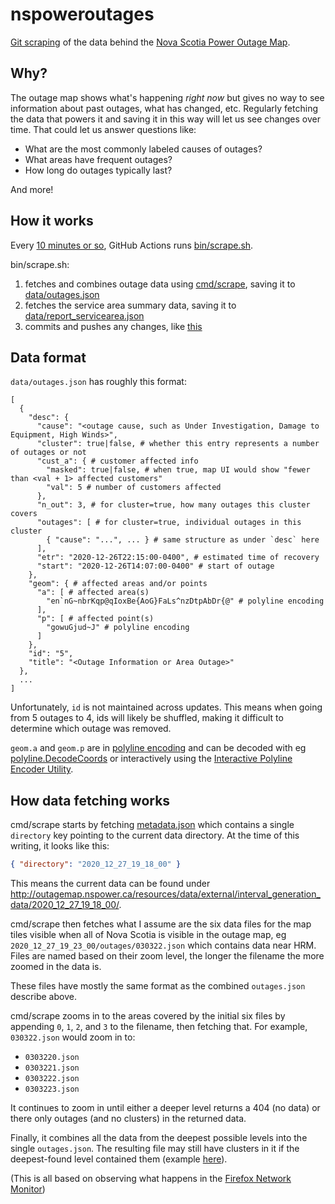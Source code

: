 # nspoweroutages

[Git scraping](https://simonwillison.net/2020/Oct/9/git-scraping/) of the data behind the [Nova Scotia Power Outage Map](http://outagemap.nspower.ca/).

## Why?

The outage map shows what's happening _right now_ but gives no way to see information about past outages, what has changed, etc. Regularly fetching the data that powers it and saving it in this way will let us see changes over time. That could let us answer questions like:

* What are the most commonly labeled causes of outages?
* What areas have frequent outages?
* How long do outages typically last?

And more!

## How it works

Every [10 minutes or so](.github/workflows/scheduled.yml#L9), GitHub Actions runs [bin/scrape.sh](bin/scrape.sh).

bin/scrape.sh:

1. fetches and combines outage data using [cmd/scrape](cmd/scrape), saving it to [data/outages.json](data/outages.json)
2. fetches the service area summary data, saving it to [data/report_servicearea.json](data/report_servicearea.json)
3. commits and pushes any changes, like [this](https://github.com/danp/nspoweroutages/commit/c274f7c18f4c797aabede5c8a7fbdcfa24dcf136)

## Data format

`data/outages.json` has roughly this format:

```
[
  {
    "desc": {
      "cause": "<outage cause, such as Under Investigation, Damage to Equipment, High Winds>",
      "cluster": true|false, # whether this entry represents a number of outages or not
      "cust_a": { # customer affected info
        "masked": true|false, # when true, map UI would show "fewer than <val + 1> affected customers"
        "val": 5 # number of customers affected
      },
      "n_out": 3, # for cluster=true, how many outages this cluster covers
      "outages": [ # for cluster=true, individual outages in this cluster
        { "cause": "...", ... } # same structure as under `desc` here
      ],
      "etr": "2020-12-26T22:15:00-0400", # estimated time of recovery
      "start": "2020-12-26T14:07:00-0400" # start of outage
    },
    "geom": { # affected areas and/or points
      "a": [ # affected area(s)
        "en`nG~nbrKqp@qIoxBe{AoG}FaLs^nzDtpAbDr{@" # polyline encoding
      ],
      "p": [ # affected point(s)
        "gowuGjud~J" # polyline encoding
      ]
    },
    "id": "5",
    "title": "<Outage Information or Area Outage>"
  },
  ...
]
```

Unfortunately, `id` is not maintained across updates. This means when going from 5 outages to 4, ids will likely be shuffled, making it difficult to determine which outage was removed.

`geom.a` and `geom.p` are in [polyline encoding](https://developers.google.com/maps/documentation/utilities/polylinealgorithm) and can be decoded with eg [polyline.DecodeCoords](https://pkg.go.dev/github.com/twpayne/go-polyline#DecodeCoords) or interactively using the [Interactive Polyline Encoder Utility](https://developers.google.com/maps/documentation/utilities/polylineutility).

## How data fetching works

cmd/scrape starts by fetching [metadata.json](http://outagemap.nspower.ca/resources/data/external/interval_generation_data/metadata.json) which contains a single `directory` key pointing to the current data directory. At the time of this writing, it looks like this:

```json
{ "directory": "2020_12_27_19_18_00" }
```

This means the current data can be found under http://outagemap.nspower.ca/resources/data/external/interval_generation_data/2020_12_27_19_18_00/.

cmd/scrape then fetches what I assume are the six data files for the map tiles visible when all of Nova Scotia is visible in the outage map, eg `2020_12_27_19_23_00/outages/030322.json` which contains data near HRM. Files are named based on their zoom level, the longer the filename the more zoomed in the data is.

These files have mostly the same format as the combined `outages.json` describe above.

cmd/scrape zooms in to the areas covered by the initial six files by appending `0`, `1`, `2`, and `3` to the filename, then fetching that. For example, `030322.json` would zoom in to:

* `0303220.json`
* `0303221.json`
* `0303222.json`
* `0303223.json`

It continues to zoom in until either a deeper level returns a 404 (no data) or there only outages (and no clusters) in the returned data.

Finally, it combines all the data from the deepest possible levels into the single `outages.json`.
The resulting file may still have clusters in it if the deepest-found level contained them (example [here](https://github.com/danp/nspoweroutages/blob/d0cbdac3e322e22cc2b9f8b4ab213f10edff6e98/data/outages.json#L25-L30)).

(This is all based on observing what happens in the [Firefox Network Monitor](https://developer.mozilla.org/en-US/docs/Tools/Network_Monitor))
